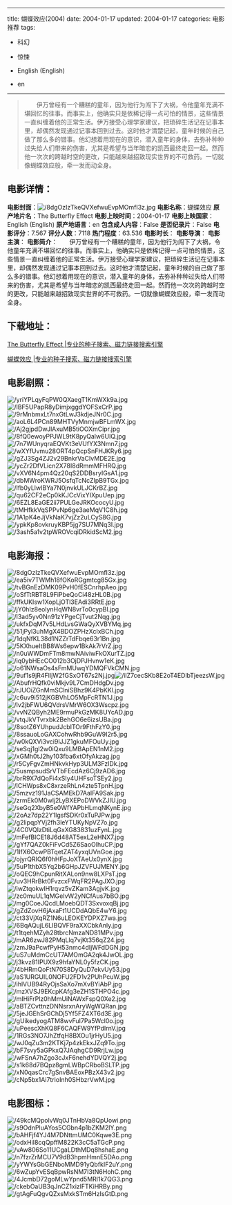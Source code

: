
---
title: 蝴蝶效应(2004)
date: 2004-01-17
updated: 2004-01-17
categories: 电影推荐
tags:
- 科幻
- 惊悚

- English (English)
- en
---


> 　　伊万曾经有一个糟糕的童年，因为他行为闯下了大祸，令他童年充满不堪回忆的往事。而事实上，他确实只是依稀记得一点可怕的情景，这些情景一直纠缠着他的正常生活。伊万接受心理学家建议，把琐碎生活记在记事本里，却偶然发现通过记事本回到过去。这时他才清楚记起，童年时候的自己做了那么多的错事。他幻想着用现在的意识，潜入童年的身体，去弥补种种过失给人们带来的伤害，尤其是希望与当年暗恋的凯西最终走回一起。然而他一次次的跨越时空的更改，只能越来越招致现实世界的不可救药。一切就像蝴蝶效应般，牵一发而动全身。

## **电影详情**：

**电影封面**：<img src="https://image.tmdb.org/t/p/w200/8dgOzIzTkeQVXefwuEvpMOmfI3z.jpg" alt="/8dgOzIzTkeQVXefwuEvpMOmfI3z.jpg" title="/8dgOzIzTkeQVXefwuEvpMOmfI3z.jpg">
**电影名称**：蝴蝶效应
**原产地片名**：The Butterfly Effect
**电影上映时间**：2004-01-17
**电影上映国家**：English (English)
**原产地语言**：en
**包含成人内容**：False
**是否纪录片**：False
**电影评分**：7.567
**评分人数**：7118
**热门程度**：63.536
**电影时长**：
**电影导演**：
**电影主演**：
**电影简介**：　　伊万曾经有一个糟糕的童年，因为他行为闯下了大祸，令他童年充满不堪回忆的往事。而事实上，他确实只是依稀记得一点可怕的情景，这些情景一直纠缠着他的正常生活。伊万接受心理学家建议，把琐碎生活记在记事本里，却偶然发现通过记事本回到过去。这时他才清楚记起，童年时候的自己做了那么多的错事。他幻想着用现在的意识，潜入童年的身体，去弥补种种过失给人们带来的伤害，尤其是希望与当年暗恋的凯西最终走回一起。然而他一次次的跨越时空的更改，只能越来越招致现实世界的不可救药。一切就像蝴蝶效应般，牵一发而动全身。

## **下载地址**：
[The Butterfly Effect |专业的种子搜索、磁力链接搜索引擎](https://movie.amd794.com:2083/?search=The%20Butterfly%20Effect&ordering=&mode=match_phrase&page_size=10&page=1)

[蝴蝶效应 |专业的种子搜索、磁力链接搜索引擎](https://movie.amd794.com:2083/?search=%E8%9D%B4%E8%9D%B6%E6%95%88%E5%BA%94&ordering=&mode=match_phrase&page_size=10&page=1)
 

## **电影剧照**：
<img src="https://image.tmdb.org/t/p/original/yriYPLqyFqPW0QXaegT1KmWXk9a.jpg" alt="/yriYPLqyFqPW0QXaegT1KmWXk9a.jpg" title="/yriYPLqyFqPW0QXaegT1KmWXk9a.jpg"><img src="https://image.tmdb.org/t/p/original/lBF5UPapR8yDimjxggdYOFSxCrP.jpg" alt="/lBF5UPapR8yDimjxggdYOFSxCrP.jpg" title="/lBF5UPapR8yDimjxggdYOFSxCrP.jpg"><img src="https://image.tmdb.org/t/p/original/9rMnbmxLt7nxGtLwJ3kdjeJNr0C.jpg" alt="/9rMnbmxLt7nxGtLwJ3kdjeJNr0C.jpg" title="/9rMnbmxLt7nxGtLwJ3kdjeJNr0C.jpg"><img src="https://image.tmdb.org/t/p/original/aoL6L4PCn89MHTVyMnmjwBFLmWX.jpg" alt="/aoL6L4PCn89MHTVyMnmjwBFLmWX.jpg" title="/aoL6L4PCn89MHTVyMnmjwBFLmWX.jpg"><img src="https://image.tmdb.org/t/p/original/Aj2gjpdDwJlAxuMB5tiOOXmCipr.jpg" alt="/Aj2gjpdDwJlAxuMB5tiOOXmCipr.jpg" title="/Aj2gjpdDwJlAxuMB5tiOOXmCipr.jpg"><img src="https://image.tmdb.org/t/p/original/8fQ0ewoyPPJWL9tK8pyQalw6UIQ.jpg" alt="/8fQ0ewoyPPJWL9tK8pyQalw6UIQ.jpg" title="/8fQ0ewoyPPJWL9tK8pyQalw6UIQ.jpg"><img src="https://image.tmdb.org/t/p/original/7n7WUnyqraEQVKt3eVUfYX3Nmn7.jpg" alt="/7n7WUnyqraEQVKt3eVUfYX3Nmn7.jpg" title="/7n7WUnyqraEQVKt3eVUfYX3Nmn7.jpg"><img src="https://image.tmdb.org/t/p/original/wXYfUvmu28ORT4pQcpSnFHJKRy6.jpg" alt="/wXYfUvmu28ORT4pQcpSnFHJKRy6.jpg" title="/wXYfUvmu28ORT4pQcpSnFHJKRy6.jpg"><img src="https://image.tmdb.org/t/p/original/gZJ3Sg4ZJ2v29BnkrVaCIvMDE2E.jpg" alt="/gZJ3Sg4ZJ2v29BnkrVaCIvMDE2E.jpg" title="/gZJ3Sg4ZJ2v29BnkrVaCIvMDE2E.jpg"><img src="https://image.tmdb.org/t/p/original/ycZr2DfVLicn2X78I8dRmmMFHRQ.jpg" alt="/ycZr2DfVLicn2X78I8dRmmMFHRQ.jpg" title="/ycZr2DfVLicn2X78I8dRmmMFHRQ.jpg"><img src="https://image.tmdb.org/t/p/original/vXV6N4pm4Qz20qS2DDBsryIGsA1.jpg" alt="/vXV6N4pm4Qz20qS2DDBsryIGsA1.jpg" title="/vXV6N4pm4Qz20qS2DDBsryIGsA1.jpg"><img src="https://image.tmdb.org/t/p/original/dbMWroKWRJ5OsfqTcNcZIpB9TGx.jpg" alt="/dbMWroKWRJ5OsfqTcNcZIpB9TGx.jpg" title="/dbMWroKWRJ5OsfqTcNcZIpB9TGx.jpg"><img src="https://image.tmdb.org/t/p/original/lfb0yLlwIBYa7N0jnvkULJCKrBZ.jpg" alt="/lfb0yLlwIBYa7N0jnvkULJCKrBZ.jpg" title="/lfb0yLlwIBYa7N0jnvkULJCKrBZ.jpg"><img src="https://image.tmdb.org/t/p/original/qu62CF2eCp0kKJCcVixYIXpuUep.jpg" alt="/qu62CF2eCp0kKJCcVixYIXpuUep.jpg" title="/qu62CF2eCp0kKJCcVixYIXpuUep.jpg"><img src="https://image.tmdb.org/t/p/original/6EZL8EaGE2ii7PULGeJRKOcocyU.jpg" alt="/6EZL8EaGE2ii7PULGeJRKOcocyU.jpg" title="/6EZL8EaGE2ii7PULGeJRKOcocyU.jpg"><img src="https://image.tmdb.org/t/p/original/tMHfkkVqSPPvNp6ge3aeMqV1C8h.jpg" alt="/tMHfkkVqSPPvNp6ge3aeMqV1C8h.jpg" title="/tMHfkkVqSPPvNp6ge3aeMqV1C8h.jpg"><img src="https://image.tmdb.org/t/p/original/1A1pK4eJjVkNaK7vjZz2uLCyS8G.jpg" alt="/1A1pK4eJjVkNaK7vjZz2uLCyS8G.jpg" title="/1A1pK4eJjVkNaK7vjZz2uLCyS8G.jpg"><img src="https://image.tmdb.org/t/p/original/ypkKp8ovkruyKBP5jg7SU7MNq3I.jpg" alt="/ypkKp8ovkruyKBP5jg7SU7MNq3I.jpg" title="/ypkKp8ovkruyKBP5jg7SU7MNq3I.jpg"><img src="https://image.tmdb.org/t/p/original/3ash5a1v2tpWROVcqiDRkidScM2.jpg" alt="/3ash5a1v2tpWROVcqiDRkidScM2.jpg" title="/3ash5a1v2tpWROVcqiDRkidScM2.jpg">

## **电影海报**：
<img src="https://image.tmdb.org/t/p/original/8dgOzIzTkeQVXefwuEvpMOmfI3z.jpg" alt="/8dgOzIzTkeQVXefwuEvpMOmfI3z.jpg" title="/8dgOzIzTkeQVXefwuEvpMOmfI3z.jpg"><img src="https://image.tmdb.org/t/p/original/ea5iv7TWMh18fOKoRGgmtcg85Gx.jpg" alt="/ea5iv7TWMh18fOKoRGgmtcg85Gx.jpg" title="/ea5iv7TWMh18fOKoRGgmtcg85Gx.jpg"><img src="https://image.tmdb.org/t/p/original/tvBGnEzDMK09PvH0fESCnrhpAeo.jpg" alt="/tvBGnEzDMK09PvH0fESCnrhpAeo.jpg" title="/tvBGnEzDMK09PvH0fESCnrhpAeo.jpg"><img src="https://image.tmdb.org/t/p/original/oSfTtRBT8L9FiPbeQoCi48zHL0B.jpg" alt="/oSfTtRBT8L9FiPbeQoCi48zHL0B.jpg" title="/oSfTtRBT8L9FiPbeQoCi48zHL0B.jpg"><img src="https://image.tmdb.org/t/p/original/ffkUKIsw1XopLjOTl3EAdi3RRtE.jpg" alt="/ffkUKIsw1XopLjOTl3EAdi3RRtE.jpg" title="/ffkUKIsw1XopLjOTl3EAdi3RRtE.jpg"><img src="https://image.tmdb.org/t/p/original/jY0hIz8eolynHqWN8vrTo0cypBI.jpg" alt="/jY0hIz8eolynHqWN8vrTo0cypBI.jpg" title="/jY0hIz8eolynHqWN8vrTo0cypBI.jpg"><img src="https://image.tmdb.org/t/p/original/l3ad5yv0Nn91zYPgeCjTvut2Nqg.jpg" alt="/l3ad5yv0Nn91zYPgeCjTvut2Nqg.jpg" title="/l3ad5yv0Nn91zYPgeCjTvut2Nqg.jpg"><img src="https://image.tmdb.org/t/p/original/ukfxDqM7v5LHdLvsGWaQyXVBYMq.jpg" alt="/ukfxDqM7v5LHdLvsGWaQyXVBYMq.jpg" title="/ukfxDqM7v5LHdLvsGWaQyXVBYMq.jpg"><img src="https://image.tmdb.org/t/p/original/51jPyl3uhMgX4BDOZPHzXcIxBCh.jpg" alt="/51jPyl3uhMgX4BDOZPHzXcIxBCh.jpg" title="/51jPyl3uhMgX4BDOZPHzXcIxBCh.jpg"><img src="https://image.tmdb.org/t/p/original/1dqNfKL38d1NZZrTdFbqe63r1Bn.jpg" alt="/1dqNfKL38d1NZZrTdFbqe63r1Bn.jpg" title="/1dqNfKL38d1NZZrTdFbqe63r1Bn.jpg"><img src="https://image.tmdb.org/t/p/original/5KXhueItBB8Ws6epw1BkAk7rVrZ.jpg" alt="/5KXhueItBB8Ws6epw1BkAk7rVrZ.jpg" title="/5KXhueItBB8Ws6epw1BkAk7rVrZ.jpg"><img src="https://image.tmdb.org/t/p/original/n0uWWDmFTm8mwNAiviwFkOXurTZ.jpg" alt="/n0uWWDmFTm8mwNAiviwFkOXurTZ.jpg" title="/n0uWWDmFTm8mwNAiviwFkOXurTZ.jpg"><img src="https://image.tmdb.org/t/p/original/iq0ybHEcCO012b3OjDPJHvnw1eK.jpg" alt="/iq0ybHEcCO012b3OjDPJHvnw1eK.jpg" title="/iq0ybHEcCO012b3OjDPJHvnw1eK.jpg"><img src="https://image.tmdb.org/t/p/original/o61NWsaOs4sFmMUwqYDMQFVkCMN.jpg" alt="/o61NWsaOs4sFmMUwqYDMQFVkCMN.jpg" title="/o61NWsaOs4sFmMUwqYDMQFVkCMN.jpg"><img src="https://image.tmdb.org/t/p/original/9uf1s9jR4FlIjW2fGSxOT67s2Nj.jpg" alt="/9uf1s9jR4FlIjW2fGSxOT67s2Nj.jpg" title="/9uf1s9jR4FlIjW2fGSxOT67s2Nj.jpg"><img src="https://image.tmdb.org/t/p/original/ilZ7cecSKb8E2oT4EDlbTjeezsW.jpg" alt="/ilZ7cecSKb8E2oT4EDlbTjeezsW.jpg" title="/ilZ7cecSKb8E2oT4EDlbTjeezsW.jpg"><img src="https://image.tmdb.org/t/p/original/AbufrHQfk0viMkjv9L7CmDHdgDv.jpg" alt="/AbufrHQfk0viMkjv9L7CmDHdgDv.jpg" title="/AbufrHQfk0viMkjv9L7CmDHdgDv.jpg"><img src="https://image.tmdb.org/t/p/original/rJUOiZGnMmSClniSBhz9K4PbKKl.jpg" alt="/rJUOiZGnMmSClniSBhz9K4PbKKl.jpg" title="/rJUOiZGnMmSClniSBhz9K4PbKKl.jpg"><img src="https://image.tmdb.org/t/p/original/c6uv9i512jKGBVhLO5MpFcRTN1J.jpg" alt="/c6uv9i512jKGBVhLO5MpFcRTN1J.jpg" title="/c6uv9i512jKGBVhLO5MpFcRTN1J.jpg"><img src="https://image.tmdb.org/t/p/original/lv2jbFWU6QVdrsVMrW6OX3Wscpz.jpg" alt="/lv2jbFWU6QVdrsVMrW6OX3Wscpz.jpg" title="/lv2jbFWU6QVdrsVMrW6OX3Wscpz.jpg"><img src="https://image.tmdb.org/t/p/original/vvNZQByh2ME9rmuPkGzMK8UYcAD.jpg" alt="/vvNZQByh2ME9rmuPkGzMK8UYcAD.jpg" title="/vvNZQByh2ME9rmuPkGzMK8UYcAD.jpg"><img src="https://image.tmdb.org/t/p/original/vtqJkVTvrxbk2BehGO6e6izsUBa.jpg" alt="/vtqJkVTvrxbk2BehGO6e6izsUBa.jpg" title="/vtqJkVTvrxbk2BehGO6e6izsUBa.jpg"><img src="https://image.tmdb.org/t/p/original/8sotZ6YUhpudJcbITOr9FthFzY0.jpg" alt="/8sotZ6YUhpudJcbITOr9FthFzY0.jpg" title="/8sotZ6YUhpudJcbITOr9FthFzY0.jpg"><img src="https://image.tmdb.org/t/p/original/8ssauoLoGAXCohwRhb9GuW9I2r5.jpg" alt="/8ssauoLoGAXCohwRhb9GuW9I2r5.jpg" title="/8ssauoLoGAXCohwRhb9GuW9I2r5.jpg"><img src="https://image.tmdb.org/t/p/original/w0kQXVi3vci9lJJZ1gkuMFOuUy.jpg" alt="/w0kQXVi3vci9lJJZ1gkuMFOuUy.jpg" title="/w0kQXVi3vci9lJJZ1gkuMFOuUy.jpg"><img src="https://image.tmdb.org/t/p/original/seSqj1gl2w0iQxu9LMBApEN1nM2.jpg" alt="/seSqj1gl2w0iQxu9LMBApEN1nM2.jpg" title="/seSqj1gl2w0iQxu9LMBApEN1nM2.jpg"><img src="https://image.tmdb.org/t/p/original/xGMh0tJ2hy103fba6xtOfyAkzag.jpg" alt="/xGMh0tJ2hy103fba6xtOfyAkzag.jpg" title="/xGMh0tJ2hy103fba6xtOfyAkzag.jpg"><img src="https://image.tmdb.org/t/p/original/r5CyFgvZmHNkvkHyp3ULM3FzIDk.jpg" alt="/r5CyFgvZmHNkvkHyp3ULM3FzIDk.jpg" title="/r5CyFgvZmHNkvkHyp3ULM3FzIDk.jpg"><img src="https://image.tmdb.org/t/p/original/5usmpsudSrVTbFEcdAz6Cj9zAD6.jpg" alt="/5usmpsudSrVTbFEcdAz6Cj9zAD6.jpg" title="/5usmpsudSrVTbFEcdAz6Cj9zAD6.jpg"><img src="https://image.tmdb.org/t/p/original/brR9X7dQoFi4xSIy4UHFsoTSEy2.jpg" alt="/brR9X7dQoFi4xSIy4UHFsoTSEy2.jpg" title="/brR9X7dQoFi4xSIy4UHFsoTSEy2.jpg"><img src="https://image.tmdb.org/t/p/original/lCHWps8xC8xrzeRhLn4zte5TpnH.jpg" alt="/lCHWps8xC8xrzeRhLn4zte5TpnH.jpg" title="/lCHWps8xC8xrzeRhLn4zte5TpnH.jpg"><img src="https://image.tmdb.org/t/p/original/5mzvz191JaCSAMEkD7AaIFA9Sak.jpg" alt="/5mzvz191JaCSAMEkD7AaIFA9Sak.jpg" title="/5mzvz191JaCSAMEkD7AaIFA9Sak.jpg"><img src="https://image.tmdb.org/t/p/original/zrmEk0M0wlj2LyBXEPoDWVkZJIU.jpg" alt="/zrmEk0M0wlj2LyBXEPoDWVkZJIU.jpg" title="/zrmEk0M0wlj2LyBXEPoDWVkZJIU.jpg"><img src="https://image.tmdb.org/t/p/original/seGq2XbyB5e0WfYAPbHLmqNKynE.jpg" alt="/seGq2XbyB5e0WfYAPbHLmqNKynE.jpg" title="/seGq2XbyB5e0WfYAPbHLmqNKynE.jpg"><img src="https://image.tmdb.org/t/p/original/2oAz7dp22Y1lgsfSDKr0xTuPJPw.jpg" alt="/2oAz7dp22Y1lgsfSDKr0xTuPJPw.jpg" title="/2oAz7dp22Y1lgsfSDKr0xTuPJPw.jpg"><img src="https://image.tmdb.org/t/p/original/g2lipqpYVj2fh3leYTUKyNpVZ7o.jpg" alt="/g2lipqpYVj2fh3leYTUKyNpVZ7o.jpg" title="/g2lipqpYVj2fh3leYTUKyNpVZ7o.jpg"><img src="https://image.tmdb.org/t/p/original/4C0VQIzDtiLqGxXG83831uzFynL.jpg" alt="/4C0VQIzDtiLqGxXG83831uzFynL.jpg" title="/4C0VQIzDtiLqGxXG83831uzFynL.jpg"><img src="https://image.tmdb.org/t/p/original/mFefBlCE18J6d48AT5exL2eHNX7.jpg" alt="/mFefBlCE18J6d48AT5exL2eHNX7.jpg" title="/mFefBlCE18J6d48AT5exL2eHNX7.jpg"><img src="https://image.tmdb.org/t/p/original/gYf7QAZ0kFiFvCd5Z6SaoOlhuCP.jpg" alt="/gYf7QAZ0kFiFvCd5Z6SaoOlhuCP.jpg" title="/gYf7QAZ0kFiFvCd5Z6SaoOlhuCP.jpg"><img src="https://image.tmdb.org/t/p/original/1IfX6OcwPBTqetZAT4yxqUVnGoe.jpg" alt="/1IfX6OcwPBTqetZAT4yxqUVnGoe.jpg" title="/1IfX6OcwPBTqetZAT4yxqUVnGoe.jpg"><img src="https://image.tmdb.org/t/p/original/ojyrQRIQ6f0hHFpJoXTAeUx0ynX.jpg" alt="/ojyrQRIQ6f0hHFpJoXTAeUx0ynX.jpg" title="/ojyrQRIQ6f0hHFpJoXTAeUx0ynX.jpg"><img src="https://image.tmdb.org/t/p/original/5uP1thbX5Yq2b6GHpJZVFUJMENY.jpg" alt="/5uP1thbX5Yq2b6GHpJZVFUJMENY.jpg" title="/5uP1thbX5Yq2b6GHpJZVFUJMENY.jpg"><img src="https://image.tmdb.org/t/p/original/oQEC9hCpunRitXALon9nw8LXPsT.jpg" alt="/oQEC9hCpunRitXALon9nw8LXPsT.jpg" title="/oQEC9hCpunRitXALon9nw8LXPsT.jpg"><img src="https://image.tmdb.org/t/p/original/uv3HRrBkt0FvzcxFWqFR2PAgJXO.jpg" alt="/uv3HRrBkt0FvzcxFWqFR2PAgJXO.jpg" title="/uv3HRrBkt0FvzcxFWqFR2PAgJXO.jpg"><img src="https://image.tmdb.org/t/p/original/iwZtqokwlH1rqvz5vZKam3AgjvK.jpg" alt="/iwZtqokwlH1rqvz5vZKam3AgjvK.jpg" title="/iwZtqokwlH1rqvz5vZKam3AgjvK.jpg"><img src="https://image.tmdb.org/t/p/original/zc0muUL1qMGeIvW2yNCfAus7bBO.jpg" alt="/zc0muUL1qMGeIvW2yNCfAus7bBO.jpg" title="/zc0muUL1qMGeIvW2yNCfAus7bBO.jpg"><img src="https://image.tmdb.org/t/p/original/mg0CoeJQcdLMoebQDT3SxvoxqBj.jpg" alt="/mg0CoeJQcdLMoebQDT3SxvoxqBj.jpg" title="/mg0CoeJQcdLMoebQDT3SxvoxqBj.jpg"><img src="https://image.tmdb.org/t/p/original/gZdZovH6jAxaFt1UCDdAQbE4wY6.jpg" alt="/gZdZovH6jAxaFt1UCDdAQbE4wY6.jpg" title="/gZdZovH6jAxaFt1UCDdAQbE4wY6.jpg"><img src="https://image.tmdb.org/t/p/original/ct33VjXqRZ1N6uLEOKEYDPXZ7wa.jpg" alt="/ct33VjXqRZ1N6uLEOKEYDPXZ7wa.jpg" title="/ct33VjXqRZ1N6uLEOKEYDPXZ7wa.jpg"><img src="https://image.tmdb.org/t/p/original/6BqAQujL6LIBQVF9raXXCbkAnly.jpg" alt="/6BqAQujL6LIBQVF9raXXCbkAnly.jpg" title="/6BqAQujL6LIBQVF9raXXCbkAnly.jpg"><img src="https://image.tmdb.org/t/p/original/t1tqehMZyh28tbrcNmzaND81MPv.jpg" alt="/t1tqehMZyh28tbrcNmzaND81MPv.jpg" title="/t1tqehMZyh28tbrcNmzaND81MPv.jpg"><img src="https://image.tmdb.org/t/p/original/mAR6zwJ82PMqLlq7vjKt356qZ24.jpg" alt="/mAR6zwJ82PMqLlq7vjKt356qZ24.jpg" title="/mAR6zwJ82PMqLlq7vjKt356qZ24.jpg"><img src="https://image.tmdb.org/t/p/original/zmJ9aPcwfPyH53nmc4dIjWFdDGN.jpg" alt="/zmJ9aPcwfPyH53nmc4dIjWFdDGN.jpg" title="/zmJ9aPcwfPyH53nmc4dIjWFdDGN.jpg"><img src="https://image.tmdb.org/t/p/original/uS7uMdmCcUT7AMOmGA2qk4JwOL.jpg" alt="/uS7uMdmCcUT7AMOmGA2qk4JwOL.jpg" title="/uS7uMdmCcUT7AMOmGA2qk4JwOL.jpg"><img src="https://image.tmdb.org/t/p/original/j3kvz81IPUX9z9hfaYNL0y5fzCK.jpg" alt="/j3kvz81IPUX9z9hfaYNL0y5fzCK.jpg" title="/j3kvz81IPUX9z9hfaYNL0y5fzCK.jpg"><img src="https://image.tmdb.org/t/p/original/4bHRmQoFtN70S8DyQuD7ekvUy53.jpg" alt="/4bHRmQoFtN70S8DyQuD7ekvUy53.jpg" title="/4bHRmQoFtN70S8DyQuD7ekvUy53.jpg"><img src="https://image.tmdb.org/t/p/original/aS1URGUIL0NOFU2FD1v2PUhPcuW.jpg" alt="/aS1URGUIL0NOFU2FD1v2PUhPcuW.jpg" title="/aS1URGUIL0NOFU2FD1v2PUhPcuW.jpg"><img src="https://image.tmdb.org/t/p/original/ihlVUB94RyOjsSaXo7mXvBYiAbP.jpg" alt="/ihlVUB94RyOjsSaXo7mXvBYiAbP.jpg" title="/ihlVUB94RyOjsSaXo7mXvBYiAbP.jpg"><img src="https://image.tmdb.org/t/p/original/mzXVSJ9EKcpKAfg3eZH1STHPO4c.jpg" alt="/mzXVSJ9EKcpKAfg3eZH1STHPO4c.jpg" title="/mzXVSJ9EKcpKAfg3eZH1STHPO4c.jpg"><img src="https://image.tmdb.org/t/p/original/mIHiFrPlz0hMmUiNAWxFspQ0Xe2.jpg" alt="/mIHiFrPlz0hMmUiNAWxFspQ0Xe2.jpg" title="/mIHiFrPlz0hMmUiNAWxFspQ0Xe2.jpg"><img src="https://image.tmdb.org/t/p/original/aBTZCvttnzDNNsrxnAryWgWQRan.jpg" alt="/aBTZCvttnzDNNsrxnAryWgWQRan.jpg" title="/aBTZCvttnzDNNsrxnAryWgWQRan.jpg"><img src="https://image.tmdb.org/t/p/original/5jeJGEhSrGChDj5Yf5FZ4XT6d3E.jpg" alt="/5jeJGEhSrGChDj5Yf5FZ4XT6d3E.jpg" title="/5jeJGEhSrGChDj5Yf5FZ4XT6d3E.jpg"><img src="https://image.tmdb.org/t/p/original/gUikedyogATM8wvFuI7Pa5Wcl0o.jpg" alt="/gUikedyogATM8wvFuI7Pa5Wcl0o.jpg" title="/gUikedyogATM8wvFuI7Pa5Wcl0o.jpg"><img src="https://image.tmdb.org/t/p/original/uPeescXhKQ8F6CAQFW9YfPdlrnV.jpg" alt="/uPeescXhKQ8F6CAQFW9YfPdlrnV.jpg" title="/uPeescXhKQ8F6CAQFW9YfPdlrnV.jpg"><img src="https://image.tmdb.org/t/p/original/1RGs3NO7JhZtfqH8BXOu1jrHyU5.jpg" alt="/1RGs3NO7JhZtfqH8BXOu1jrHyU5.jpg" title="/1RGs3NO7JhZtfqH8BXOu1jrHyU5.jpg"><img src="https://image.tmdb.org/t/p/original/wJ0qZu3m2KTKj7p4zkEkxJZq9To.jpg" alt="/wJ0qZu3m2KTKj7p4zkEkxJZq9To.jpg" title="/wJ0qZu3m2KTKj7p4zkEkxJZq9To.jpg"><img src="https://image.tmdb.org/t/p/original/bF7svy5aGPkxQ7JAqhgCD9RrjLw.jpg" alt="/bF7svy5aGPkxQ7JAqhgCD9RrjLw.jpg" title="/bF7svy5aGPkxQ7JAqhgCD9RrjLw.jpg"><img src="https://image.tmdb.org/t/p/original/wFSnA7hZgo3cJxF6nehdYDVQY2j.jpg" alt="/wFSnA7hZgo3cJxF6nehdYDVQY2j.jpg" title="/wFSnA7hZgo3cJxF6nehdYDVQY2j.jpg"><img src="https://image.tmdb.org/t/p/original/s1k68d7BQpz8gmLWBpCRboBSLTP.jpg" alt="/s1k68d7BQpz8gmLWBpCRboBSLTP.jpg" title="/s1k68d7BQpz8gmLWBpCRboBSLTP.jpg"><img src="https://image.tmdb.org/t/p/original/xN0qasCrc7gSnvBAEoxPBzX43v2.jpg" alt="/xN0qasCrc7gSnvBAEoxPBzX43v2.jpg" title="/xN0qasCrc7gSnvBAEoxPBzX43v2.jpg"><img src="https://image.tmdb.org/t/p/original/cNp5bx1Ai7trioInh0SHbzrVwM.jpg" alt="/cNp5bx1Ai7trioInh0SHbzrVwM.jpg" title="/cNp5bx1Ai7trioInh0SHbzrVwM.jpg">

## **电影图标**：
<img src="https://image.tmdb.org/t/p/original/49kcMQpolvWq0JTnHbVa8QpUowi.png" alt="/49kcMQpolvWq0JTnHbVa8QpUowi.png" title="/49kcMQpolvWq0JTnHbVa8QpUowi.png"><img src="https://image.tmdb.org/t/p/original/s9OdnPluAYos5CGbn4p1bZKM2lY.png" alt="/s9OdnPluAYos5CGbn4p1bZKM2lY.png" title="/s9OdnPluAYos5CGbn4p1bZKM2lY.png"><img src="https://image.tmdb.org/t/p/original/bAHFjf4YJ4M7DNttmUMC0Kqwe3E.png" alt="/bAHFjf4YJ4M7DNttmUMC0Kqwe3E.png" title="/bAHFjf4YJ4M7DNttmUMC0Kqwe3E.png"><img src="https://image.tmdb.org/t/p/original/odxHiI8cqQpffM822K3cC5aTGcP.png" alt="/odxHiI8cqQpffM822K3cC5aTGcP.png" title="/odxHiI8cqQpffM822K3cC5aTGcP.png"><img src="https://image.tmdb.org/t/p/original/vAw806So11UCgaLDthMDq8hshaE.png" alt="/vAw806So11UCgaLDthMDq8hshaE.png" title="/vAw806So11UCgaLDthMDq8hshaE.png"><img src="https://image.tmdb.org/t/p/original/n7fzrZrMCU7V9dB3hpmHmnE5DAo.png" alt="/n7fzrZrMCU7V9dB3hpmHmnE5DAo.png" title="/n7fzrZrMCU7V9dB3hpmHmnE5DAo.png"><img src="https://image.tmdb.org/t/p/original/yYWYsGbGENboMMD91yQbfkIF2uY.png" alt="/yYWYsGbGENboMMD91yQbfkIF2uY.png" title="/yYWYsGbGENboMMD91yQbfkIF2uY.png"><img src="https://image.tmdb.org/t/p/original/6wZupYvESqBpwRsNM7I3tN6HohC.png" alt="/6wZupYvESqBpwRsNM7I3tN6HohC.png" title="/6wZupYvESqBpwRsNM7I3tN6HohC.png"><img src="https://image.tmdb.org/t/p/original/4JcmbD72goMLwYpnd5MRl1k7QG3.png" alt="/4JcmbD72goMLwYpnd5MRl1k7QG3.png" title="/4JcmbD72goMLwYpnd5MRl1k7QG3.png"><img src="https://image.tmdb.org/t/p/original/ckebOaUB3qJnCZ1xizlFTKiHRBy.png" alt="/ckebOaUB3qJnCZ1xizlFTKiHRBy.png" title="/ckebOaUB3qJnCZ1xizlFTKiHRBy.png"><img src="https://image.tmdb.org/t/p/original/gtAgFuQgvQZxsMxkSTm6HzIsGtD.png" alt="/gtAgFuQgvQZxsMxkSTm6HzIsGtD.png" title="/gtAgFuQgvQZxsMxkSTm6HzIsGtD.png">
